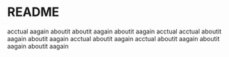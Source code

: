 # README
acctual 
aagain 
aboutit 
aboutit  aagain
aboutit  aagain
acctual
acctual
aboutit  aagain
aboutit  aagain
acctual
aboutit  aagain
acctual
aboutit  aagain
aboutit  aagain
aboutit  aagain
